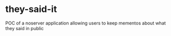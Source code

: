 # they-said-it
POC of a noserver application allowing users to keep mementos about what they said in public
